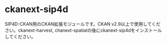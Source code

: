 # ckanext-sip4d
 SIP4D-CKAN用のCKAN拡張モジュールです。CKAN v2.9以上で使用してください。ckanext-harvest, chanext-spatialの後にckanext-sip4dをインストールしてください。
